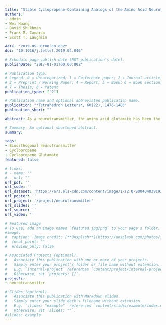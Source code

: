 ```yaml
---
title: "Stable Cyclopropene-Containing Analogs of the Amino Acid Neurotransmitter Glutamate"
authors:
- admin
- Wei Huang
- David Shukhman
- Frank M. Camarda
- Scott T. Laughlin

date: "2019-05-30T00:00:00Z"
doi: "10.1016/j.tetlet.2019.04.046"

# Schedule page publish date (NOT publication's date).
publishDate: "2017-01-01T00:00:00Z"

# Publication type.
# Legend: 0 = Uncategorized; 1 = Conference paper; 2 = Journal article;
# 3 = Preprint / Working Paper; 4 = Report; 5 = Book; 6 = Book section;
# 7 = Thesis; 8 = Patent
publication_types: ["2"]

# Publication name and optional abbreviated publication name.
publication: "*Tetrahedron Letters*, 60(22), 1476-1480"
publication_short: ""

abstract: As a neurotransmitter, the amino acid glutamate has been the subject of efforts to generate structural analogs with unique properties. Here we report a practical, half-gram synthesis of two cyclopropene-containing glutamate analogs. These analogs are stable in solution, in the presence of the biological nucleophile glutathione, upon concentration, and during long-term storage, while maintaining their amenability to photo- or enzyme-caging and reactivity with bioorthogonal reaction partners like s-tetrazine or light-activated tetrazoles.

# Summary. An optional shortened abstract.
summary:

tags:
- Bioorthogonal Neurotransmitter
- Cyclopropene
- Cyclopropene Glutamate
featured: false

# links:
# - name: ""
#   url: ""
url_pdf: ''
url_code: ''
url_dataset: 'https://ars.els-cdn.com/content/image/1-s2.0-S004040391930406X-mmc1.pdf'
url_poster: ''
url_project: '/project/neurotransmitter'
url_slides: ''
url_source: ''
url_video: ''

# Featured image
# To use, add an image named `featured.jpg/png` to your page's folder.
#image:
#  caption: 'Image credit: [**Unsplash**](https://unsplash.com/photos/jdD8gXaTZsc)'
#  focal_point: ""
#  preview_only: false

# Associated Projects (optional).
#   Associate this publication with one or more of your projects.
#   Simply enter your project's folder or file name without extension.
#   E.g. `internal-project` references `content/project/internal-project/index.md`.
#   Otherwise, set `projects: []`.
projects:
- neurotransmitter

# Slides (optional).
#   Associate this publication with Markdown slides.
#   Simply enter your slide deck's filename without extension.
#   E.g. `slides: "example"` references `content/slides/example/index.md`.
#   Otherwise, set `slides: ""`.
#slides: example
---
```

